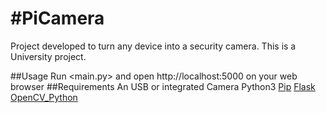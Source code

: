 #PiCamera
=====================

Project developed to turn any device into a security camera. This is a University project.

##Usage
Run <main.py> and open http://localhost:5000 on your web browser
##Requirements
An USB or integrated Camera
Python3
[Pip](https://pip.pypa.io/en/stable/installing/)
[Flask](http://flask.pocoo.org/docs/0.12/installation/)
[OpenCV_Python](https://pypi.python.org/pypi/opencv-python)